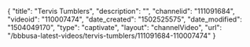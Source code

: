 {
    "title": "Tervis Tumblers",
    "description": "",
    "channelid": "111091684",
    "videoid": "110007474",
    "date_created": "1502525575",
    "date_modified": "1504049170",
    "type": "captivate",
    "layout": "channelVideo",
    "url": "\/bbbusa-latest-videos\/tervis-tumblers\/111091684-110007474"
}